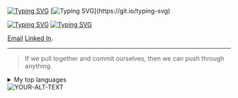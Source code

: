 [![Typing SVG](https://readme-typing-svg.demolab.com?font=Fira+Code&weight=700&size=25&pause=1000&color=130976&width=800&height=40&lines=Hallo+Genie.%F0%9F%91%A8%E2%80%8D%F0%9F%92%BB;Mein+Name+ist+Ahmed+El-Gohary.;Ich+setze+meine+fantasie+auf+den+Mars.%F0%9F%9A%80+;+Der+Fingerabdruch+ist+nich+unser+weg+.%E2%9C%A8)](https://git.io/typing-svg)
[![Typing SVG](https://readme-typing-svg.demolab.com?font=Fira+Code&weight=500&pause=2000&color=F72EDE&multiline=true&width=700&height=135&lines=Embedded+System+Software+Engineer.;Skilled+in+AI%2C+Machine+Learning+and+Data+Science.+;Passionate+about+AI+and+Robotics.+;Dedicated+to+pushing+innovation+boundaries+in+technology.)](https://git.io/typing-svg)

[![Typing SVG](https://readme-typing-svg.demolab.com?font=Fira+Code&weight=500&pause=2000&color=E4F72E&background=32AEFF00&width=50&lines=%F0%9F%93%A7+)](https://www.linkedin.com/in/a7med-elgo7ary)
[![Typing SVG](https://readme-typing-svg.demolab.com?font=Fira+Code&weight=500&pause=2000&color=E4F72E&background=32AEFF00&width=50&lines=%F0%9F%93%A7+)](https://www.linkedin.com/in/a7med-elgo7ary)

 [Email](mailto:your-email@example.com)          [Linked In](https://www.linkedin.com/in/a7med-elgo7ary).


---
> If we pull together and commit ourselves, then we can push through anything.


<details>
<summary>My top languages</summary>

| Rank | Languages |
|-----:|-----------|
|     1|    C      |
|     2|   C++     |
|     3|  PYTHON   |

</details>


<picture>
 <source media="(prefers-color-scheme: dark)" srcset="https://www.google.com/url?sa=i&url=https%3A%2F%2Flogos-world.net%2Flinkedin-logo%2F&psig=AOvVaw3ImAwa8hzpUtVf16J4QUCF&ust=1724431229999000&source=images&cd=vfe&opi=89978449&ved=0CBQQjRxqFwoTCND6wImFiYgDFQAAAAAdAAAAABAP">
 <source media="(prefers-color-scheme: light)" srcset="https://www.google.com/url?sa=i&url=https%3A%2F%2Flogos-world.net%2Flinkedin-logo%2F&psig=AOvVaw3ImAwa8hzpUtVf16J4QUCF&ust=1724431229999000&source=images&cd=vfe&opi=89978449&ved=0CBQQjRxqFwoTCND6wImFiYgDFQAAAAAdAAAAABAP">
 <img alt="YOUR-ALT-TEXT" src="![image](https://github.com/user-attachments/assets/cb57092c-7443-4d26-bc0a-a824714ef175)">
</picture>
 


